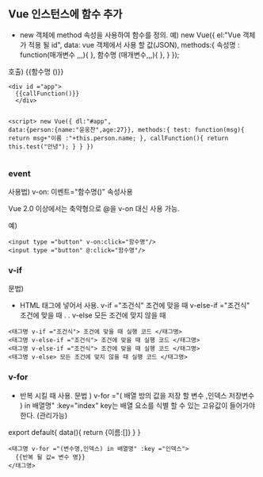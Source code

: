 <h2 id="vue-인스턴스에-함수-추가">Vue 인스턴스에 함수 추가</h2>
<ul>
<li>new 객체에 method 속성을 사용하여 함수를 정의.
예)
new Vue({
el:&quot;Vue 객체가 적용 될 id&quot;,
data: vue 객체에서 사용 할 값(JSON),
methods:{
속성명 : function(매개변수 ,,,){
},
함수명 (매개변수,,,){
},
}
});</li>
</ul>
<p>호출)
{{함수명 ()}}</p>
<pre><code class="language-javascript">&lt;div id =&quot;app&quot;&gt;
  {{callFunction()}}
  &lt;/div&gt;

  &lt;script&gt;
  new Vue({
  dl:&quot;#app&quot;,
  data:{person:{name:&quot;윤웅찬&quot;,age:27}},
  methods:{
  test: function(msg){
  return msg+&quot;이름 :&quot;+this.person.name;
  },
    callFunction(){
   return this.test(&quot;안녕&quot;);
    }
  }
  })</code></pre>
<h3 id="event">event</h3>
<p>사용법)
v-on: 이벤트=&quot;함수명()&quot; 속성사용</p>
<p>Vue 2.0 이상에서는 축약형으로 @을 v-on 대신 사용 가능.</p>
<p>예)</p>
<pre><code class="language-javascript">&lt;input type =&quot;button&quot; v-on:click=&quot;함수명&quot;/&gt;
&lt;input type =&quot;button&quot; @:click=&quot;함수명&quot;/&gt;  </code></pre>
<h3 id="v-if">v-if</h3>
<p>문법)</p>
<ul>
<li>HTML 태그에 넣어서 사용.
v-if =&quot;조건식&quot;
조건에 맞을 때
v-else-if =&quot;조건식&quot;
조건에 맞을 때
.
.
v-else
모든 조건에 맞지 않을 때</li>
</ul>
<pre><code class="language-javascript">&lt;태그명 v-if =&quot;조건식&quot;&gt; 조건에 맞을 때 실행 코드 &lt;/태그명&gt;
&lt;태그명 v-else-if =&quot;조건식&quot;&gt; 조건에 맞을 때 실행 코드 &lt;/태그명&gt;
&lt;태그명 v-else-if =&quot;조건식&quot;&gt; 조건에 맞을 때 실행 코드 &lt;/태그명&gt;
&lt;태그명 v-else&gt; 모든 조건에 맞지 않을 때 실행 코드 &lt;/태그명&gt;</code></pre>
<h3 id="v-for">v-for</h3>
<ul>
<li>반복 시킬 때 사용.
문법 )
v-for =&quot;( 배열 방의 값을 저장 할 변수 ,인덱스 저장변수 ) in 배열명&quot; :key=&quot;index&quot;
key는 배열 요소를 식별 할 수 있는 고유값이 들어가야 한다. (관리가능)</li>
</ul>
<p>export default{
data(){
return {이름:[]}
}
}</p>
<pre><code class="language-javascript">&lt;태그명 v-for =&quot;(변수명,인덱스) in 배열명&quot; :key =&quot;인덱스&quot;&gt;
  {{반복 될 값= 변수 명}}
&lt;/태그명&gt;</code></pre>